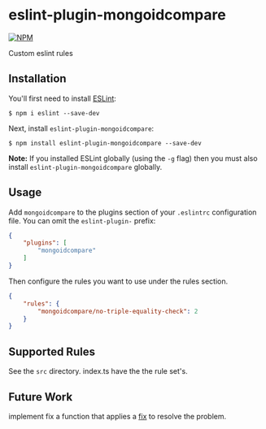 # eslint-plugin-mongoidcompare


[![NPM](https://img.shields.io/npm/v/eslint-plugin-mongoidcompare.svg)](https://www.npmjs.com/package/eslint-plugin-mongoidcompare)

Custom eslint rules

## Installation

You'll first need to install [ESLint](http://eslint.org):

```
$ npm i eslint --save-dev
```

Next, install `eslint-plugin-mongoidcompare`:

```
$ npm install eslint-plugin-mongoidcompare --save-dev
```

**Note:** If you installed ESLint globally (using the `-g` flag) then you must also install `eslint-plugin-mongoidcompare` globally.

## Usage

Add `mongoidcompare` to the plugins section of your `.eslintrc` configuration file. You can omit the `eslint-plugin-` prefix:

```json
{
    "plugins": [
        "mongoidcompare"
    ]
}
```


Then configure the rules you want to use under the rules section.

```json
{
    "rules": {
        "mongoidcompare/no-triple-equality-check": 2
    }
}
```

## Supported Rules

See the `src` directory. index.ts have the the rule set's.

## Future Work 

implement fix a function that applies a [fix](https://eslint.org/docs/latest/developer-guide/working-with-rules#applying-fixes) to resolve the problem.
